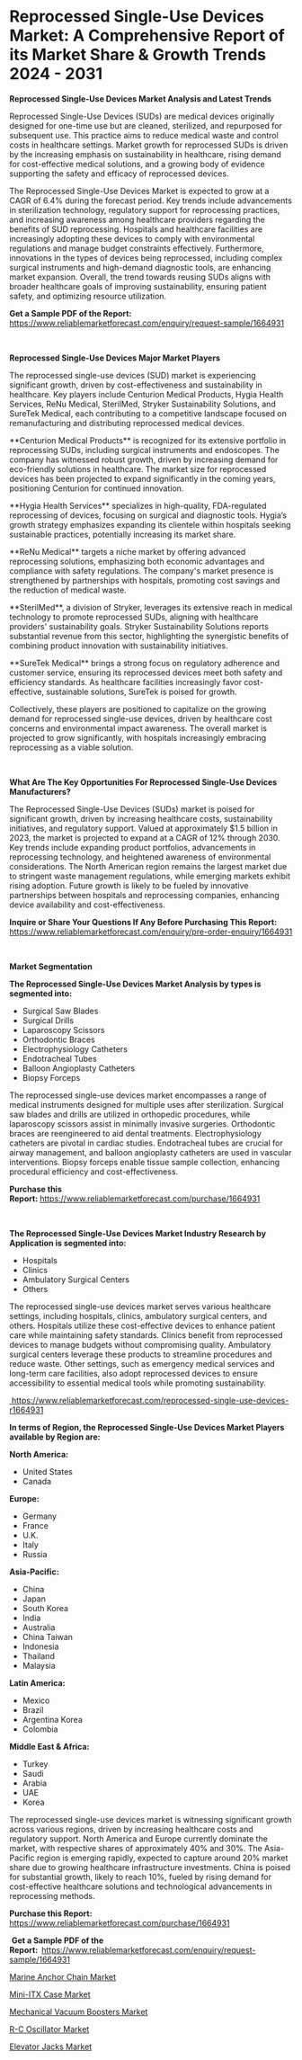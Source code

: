 <p><h1>Reprocessed Single-Use Devices Market: A Comprehensive Report of its Market Share & Growth Trends 2024 - 2031</h1></p><p><strong>Reprocessed Single-Use Devices Market Analysis and Latest Trends</strong></p>
<p><p>Reprocessed Single-Use Devices (SUDs) are medical devices originally designed for one-time use but are cleaned, sterilized, and repurposed for subsequent use. This practice aims to reduce medical waste and control costs in healthcare settings. Market growth for reprocessed SUDs is driven by the increasing emphasis on sustainability in healthcare, rising demand for cost-effective medical solutions, and a growing body of evidence supporting the safety and efficacy of reprocessed devices.</p><p>The Reprocessed Single-Use Devices Market is expected to grow at a CAGR of 6.4% during the forecast period. Key trends include advancements in sterilization technology, regulatory support for reprocessing practices, and increasing awareness among healthcare providers regarding the benefits of SUD reprocessing. Hospitals and healthcare facilities are increasingly adopting these devices to comply with environmental regulations and manage budget constraints effectively. Furthermore, innovations in the types of devices being reprocessed, including complex surgical instruments and high-demand diagnostic tools, are enhancing market expansion. Overall, the trend towards reusing SUDs aligns with broader healthcare goals of improving sustainability, ensuring patient safety, and optimizing resource utilization.</p></p>
<p><strong>Get a Sample PDF of the Report:&nbsp;</strong> <a href="https://www.reliablemarketforecast.com/enquiry/request-sample/1664931?utm_campaign=1404&utm_medium=2&utm_source=Github&utm_content=ia&utm_term=03102024&utm_id=reprocessed-single-use-devices">https://www.reliablemarketforecast.com/enquiry/request-sample/1664931</a></p>
<p>&nbsp;</p>
<p><strong>Reprocessed Single-Use Devices Major Market Players</strong></p>
<p><p>The reprocessed single-use devices (SUD) market is experiencing significant growth, driven by cost-effectiveness and sustainability in healthcare. Key players include Centurion Medical Products, Hygia Health Services, ReNu Medical, SterilMed, Stryker Sustainability Solutions, and SureTek Medical, each contributing to a competitive landscape focused on remanufacturing and distributing reprocessed medical devices.</p><p>**Centurion Medical Products** is recognized for its extensive portfolio in reprocessing SUDs, including surgical instruments and endoscopes. The company has witnessed robust growth, driven by increasing demand for eco-friendly solutions in healthcare. The market size for reprocessed devices has been projected to expand significantly in the coming years, positioning Centurion for continued innovation.</p><p>**Hygia Health Services** specializes in high-quality, FDA-regulated reprocessing of devices, focusing on surgical and diagnostic tools. Hygia’s growth strategy emphasizes expanding its clientele within hospitals seeking sustainable practices, potentially increasing its market share.</p><p>**ReNu Medical** targets a niche market by offering advanced reprocessing solutions, emphasizing both economic advantages and compliance with safety regulations. The company's market presence is strengthened by partnerships with hospitals, promoting cost savings and the reduction of medical waste.</p><p>**SterilMed**, a division of Stryker, leverages its extensive reach in medical technology to promote reprocessed SUDs, aligning with healthcare providers' sustainability goals. Stryker Sustainability Solutions reports substantial revenue from this sector, highlighting the synergistic benefits of combining product innovation with sustainability initiatives.</p><p>**SureTek Medical** brings a strong focus on regulatory adherence and customer service, ensuring its reprocessed devices meet both safety and efficiency standards. As healthcare facilities increasingly favor cost-effective, sustainable solutions, SureTek is poised for growth.</p><p>Collectively, these players are positioned to capitalize on the growing demand for reprocessed single-use devices, driven by healthcare cost concerns and environmental impact awareness. The overall market is projected to grow significantly, with hospitals increasingly embracing reprocessing as a viable solution.</p></p>
<p>&nbsp;</p>
<p><strong>What Are The Key Opportunities For Reprocessed Single-Use Devices Manufacturers?</strong></p>
<p><p>The Reprocessed Single-Use Devices (SUDs) market is poised for significant growth, driven by increasing healthcare costs, sustainability initiatives, and regulatory support. Valued at approximately $1.5 billion in 2023, the market is projected to expand at a CAGR of 12% through 2030. Key trends include expanding product portfolios, advancements in reprocessing technology, and heightened awareness of environmental considerations. The North American region remains the largest market due to stringent waste management regulations, while emerging markets exhibit rising adoption. Future growth is likely to be fueled by innovative partnerships between hospitals and reprocessing companies, enhancing device availability and cost-effectiveness.</p></p>
<p><strong>Inquire or Share Your Questions If Any Before Purchasing This Report:</strong> <a href="https://www.reliablemarketforecast.com/enquiry/pre-order-enquiry/1664931?utm_campaign=1404&utm_medium=2&utm_source=Github&utm_content=ia&utm_term=03102024&utm_id=reprocessed-single-use-devices">https://www.reliablemarketforecast.com/enquiry/pre-order-enquiry/1664931</a></p>
<p>&nbsp;</p>
<p><strong>Market Segmentation</strong></p>
<p><strong>The Reprocessed Single-Use Devices Market Analysis by types is segmented into:</strong></p>
<p><ul><li>Surgical Saw Blades</li><li>Surgical Drills</li><li>Laparoscopy Scissors</li><li>Orthodontic Braces</li><li>Electrophysiology Catheters</li><li>Endotracheal Tubes</li><li>Balloon Angioplasty Catheters</li><li>Biopsy Forceps</li></ul></p>
<p><p>The reprocessed single-use devices market encompasses a range of medical instruments designed for multiple uses after sterilization. Surgical saw blades and drills are utilized in orthopedic procedures, while laparoscopy scissors assist in minimally invasive surgeries. Orthodontic braces are reengineered to aid dental treatments. Electrophysiology catheters are pivotal in cardiac studies. Endotracheal tubes are crucial for airway management, and balloon angioplasty catheters are used in vascular interventions. Biopsy forceps enable tissue sample collection, enhancing procedural efficiency and cost-effectiveness.</p></p>
<p><strong>Purchase this Report:&nbsp;</strong><a href="https://www.reliablemarketforecast.com/purchase/1664931?utm_campaign=1404&utm_medium=2&utm_source=Github&utm_content=ia&utm_term=03102024&utm_id=reprocessed-single-use-devices">https://www.reliablemarketforecast.com/purchase/1664931</a></p>
<p>&nbsp;</p>
<p><strong>The Reprocessed Single-Use Devices Market Industry Research by Application is segmented into:</strong></p>
<p><ul><li>Hospitals</li><li>Clinics</li><li>Ambulatory Surgical Centers</li><li>Others</li></ul></p>
<p><p>The reprocessed single-use devices market serves various healthcare settings, including hospitals, clinics, ambulatory surgical centers, and others. Hospitals utilize these cost-effective devices to enhance patient care while maintaining safety standards. Clinics benefit from reprocessed devices to manage budgets without compromising quality. Ambulatory surgical centers leverage these products to streamline procedures and reduce waste. Other settings, such as emergency medical services and long-term care facilities, also adopt reprocessed devices to ensure accessibility to essential medical tools while promoting sustainability.</p></p>
<p><a href="https://www.reliablemarketforecast.com/reprocessed-single-use-devices-r1664931?utm_campaign=1404&utm_medium=2&utm_source=Github&utm_content=ia&utm_term=03102024&utm_id=reprocessed-single-use-devices">&nbsp;https://www.reliablemarketforecast.com/reprocessed-single-use-devices-r1664931</a></p>
<p><strong>In terms of Region, the Reprocessed Single-Use Devices Market Players available by Region are:</strong></p>
<p>
    <p> <strong> North America: </strong>
        <ul>
            <li>United States</li>
            <li>Canada</li>
        </ul>
        </p> 
    <p> <strong> Europe: </strong>
        <ul>
            <li>Germany</li>
            <li>France</li>
            <li>U.K.</li>
            <li>Italy</li>
            <li>Russia</li>
        </ul>
        </p> 
    <p> <strong> Asia-Pacific: </strong>
        <ul>
            <li>China</li>
            <li>Japan</li>
            <li>South Korea</li>
            <li>India</li>
            <li>Australia</li>
            <li>China Taiwan</li>
            <li>Indonesia</li>
            <li>Thailand</li>
            <li>Malaysia</li>
        </ul>
        </p> 
    <p> <strong> Latin America: </strong>
        <ul>
            <li>Mexico</li>
            <li>Brazil</li>
            <li>Argentina Korea</li>
            <li>Colombia</li>
        </ul>
        </p> 
    <p> <strong> Middle East & Africa: </strong>
        <ul>
            <li>Turkey</li>
            <li>Saudi</li>
            <li>Arabia</li>
            <li>UAE</li>
            <li>Korea</li>
        </ul>
    </p>
    </p>
<p><p>The reprocessed single-use devices market is witnessing significant growth across various regions, driven by increasing healthcare costs and regulatory support. North America and Europe currently dominate the market, with respective shares of approximately 40% and 30%. The Asia-Pacific region is emerging rapidly, expected to capture around 20% market share due to growing healthcare infrastructure investments. China is poised for substantial growth, likely to reach 10%, fueled by rising demand for cost-effective healthcare solutions and technological advancements in reprocessing methods.</p></p>
<p><strong>Purchase this Report: </strong><a href="https://www.reliablemarketforecast.com/purchase/1664931?utm_campaign=1404&utm_medium=2&utm_source=Github&utm_content=ia&utm_term=03102024&utm_id=reprocessed-single-use-devices">https://www.reliablemarketforecast.com/purchase/1664931</a></p>
<p>&nbsp;<strong>Get a Sample PDF of the Report:&nbsp;&nbsp;</strong><a href="https://www.reliablemarketforecast.com/enquiry/request-sample/1664931?utm_campaign=1404&utm_medium=2&utm_source=Github&utm_content=ia&utm_term=03102024&utm_id=reprocessed-single-use-devices">https://www.reliablemarketforecast.com/enquiry/request-sample/1664931</a></p>
<p><strong></strong></p>
<p><p><a href="https://www.linkedin.com/pulse/global-marine-anchor-chain-market-opportunities-challenges2024-3x0of?trackingId=KdtAQiGxR8qB9inKegLefw%3D%3D&utm_campaign=1404&utm_medium=2&utm_source=Github&utm_content=ia&utm_term=03102024&utm_id=reprocessed-single-use-devices">Marine Anchor Chain Market</a></p><p><a href="https://issuu.com/reportprime-2/docs/mini-itx-case-market-size-2030.pptx_5cb9a876199fda?utm_campaign=1404&utm_medium=2&utm_source=Github&utm_content=ia&utm_term=03102024&utm_id=reprocessed-single-use-devices">Mini-ITX Case Market</a></p><p><a href="https://www.linkedin.com/pulse/global-mechanical-vacuum-boosters-market-focus-product-0ja0e?trackingId=CXcyLOp8RYib4jPWQzfq7Q%3D%3D&utm_campaign=1404&utm_medium=2&utm_source=Github&utm_content=ia&utm_term=03102024&utm_id=reprocessed-single-use-devices">Mechanical Vacuum Boosters Market</a></p><p><a href="https://issuu.com/reportprime-2/docs/r-c-oscillator-market-size-2030.ppt_c2cfadda8dac59?utm_campaign=1404&utm_medium=2&utm_source=Github&utm_content=ia&utm_term=03102024&utm_id=reprocessed-single-use-devices">R-C Oscillator Market</a></p><p><a href="https://www.linkedin.com/pulse/elevator-jacks-market2024-2031-industry-insights-investment-mwere?utm_campaign=1404&utm_medium=2&utm_source=Github&utm_content=ia&utm_term=03102024&utm_id=reprocessed-single-use-devices">Elevator Jacks Market</a></p></p>